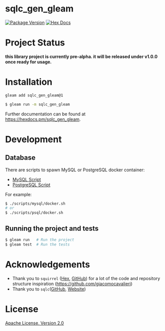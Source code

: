 # sqlc_gen_gleam

[![Package Version](https://img.shields.io/hexpm/v/sqlc_gen_gleam)](https://hex.pm/packages/sqlc_gen_gleam)
[![Hex Docs](https://img.shields.io/badge/hex-docs-ffaff3)](https://hexdocs.pm/sqlc_gen_gleam/)

# Project Status

**this library project is currently pre-alpha. it will be released under v1.0.0 once ready for usage.**

# Installation

```sh
gleam add sqlc_gen_gleam@1
```
```sh
$ gleam run -m sqlc_gen_gleam
```

Further documentation can be found at <https://hexdocs.pm/sqlc_gen_gleam>.

# Development

## Database

There are scripts to spawn MySQL or PostgreSQL docker container:
-  [MySQL Script](./scripts/mysql/docker.sh)
-  [PostgreSQL Script](./scripts/psql/docker.sh)

For example:
```sh
$ ./scripts/mysql/docker.sh
# or
$ ./scripts/psql/docker.sh
```

## Running the project and tests
```sh
$ gleam run   # Run the project
$ gleam test  # Run the tests
```

# Acknowledgements
- Thank you to `squirrel` ([Hex](https://hex.pm/packages/squirrel), [GitHub](https://github.com/giacomocavalieri/squirrel)) for a lot of the code and repository structure inspiration (https://github.com/giacomocavalieri)
- Thank you to `sqlc`([GitHub](https://github.com/sqlc-dev/sqlc), [Website](https://sqlc.dev/))

# License
[Apache License, Version 2.0](./LICENSE)
